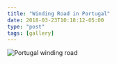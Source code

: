 ```yaml
---
title: "Winding Road in Portugal"
date: 2018-03-23T10:18:12-05:00
type: "post"
tags: [gallery]
---
```

![Portugal winding road](/images/gallery/portugal-hills.jpg)
